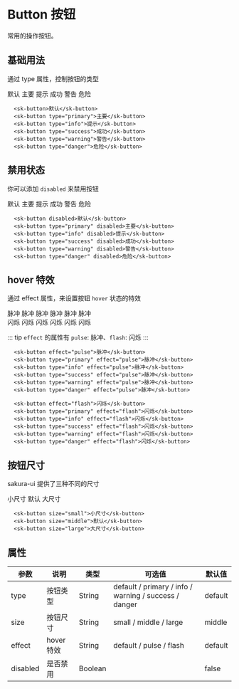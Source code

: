 # Button 按钮

常用的操作按钮。

## 基础用法

通过 type 属性，控制按钮的类型

<div class="docs-preview-part">
  <sk-button>默认</sk-button>
  <sk-button type="primary">主要</sk-button>
  <sk-button type="info">提示</sk-button>
  <sk-button type="success">成功</sk-button>
  <sk-button type="warning">警告</sk-button>
  <sk-button type="danger">危险</sk-button>
</div>

```vue
  <sk-button>默认</sk-button>
  <sk-button type="primary">主要</sk-button>
  <sk-button type="info">提示</sk-button>
  <sk-button type="success">成功</sk-button>
  <sk-button type="warning">警告</sk-button>
  <sk-button type="danger">危险</sk-button>
```

## 禁用状态

你可以添加 `disabled` 来禁用按钮

<div class="docs-preview-part">
  <sk-button disabled>默认</sk-button>
  <sk-button type="primary" disabled>主要</sk-button>
  <sk-button type="info" disabled>提示</sk-button>
  <sk-button type="success" disabled>成功</sk-button>
  <sk-button type="warning" disabled>警告</sk-button>
  <sk-button type="danger" disabled>危险</sk-button>
</div>

```vue
  <sk-button disabled>默认</sk-button>
  <sk-button type="primary" disabled>主要</sk-button>
  <sk-button type="info" disabled>提示</sk-button>
  <sk-button type="success" disabled>成功</sk-button>
  <sk-button type="warning" disabled>警告</sk-button>
  <sk-button type="danger" disabled>危险</sk-button>
```

## hover 特效

通过 effect 属性，来设置按钮 `hover` 状态的特效

<div class="docs-preview-part margin-bottom-12">
  <sk-button effect="pulse">脉冲</sk-button>
  <sk-button type="primary" effect="pulse">脉冲</sk-button>
  <sk-button type="info" effect="pulse">脉冲</sk-button>
  <sk-button type="success" effect="pulse">脉冲</sk-button>
  <sk-button type="warning" effect="pulse">脉冲</sk-button>
  <sk-button type="danger" effect="pulse">脉冲</sk-button>
</div>

<div class="docs-preview-part">
  <sk-button effect="flash">闪烁</sk-button>
  <sk-button type="primary" effect="flash">闪烁</sk-button>
  <sk-button type="info" effect="flash">闪烁</sk-button>
  <sk-button type="success" effect="flash">闪烁</sk-button>
  <sk-button type="warning" effect="flash">闪烁</sk-button>
  <sk-button type="danger" effect="flash">闪烁</sk-button>
</div>

::: tip
`effect` 的属性有 `pulse`: 脉冲、`flash`: 闪烁
:::

```vue
  <sk-button effect="pulse">脉冲</sk-button>
  <sk-button type="primary" effect="pulse">脉冲</sk-button>
  <sk-button type="info" effect="pulse">脉冲</sk-button>
  <sk-button type="success" effect="pulse">脉冲</sk-button>
  <sk-button type="warning" effect="pulse">脉冲</sk-button>
  <sk-button type="danger" effect="pulse">脉冲</sk-button>

  <sk-button effect="flash">闪烁</sk-button>
  <sk-button type="primary" effect="flash">闪烁</sk-button>
  <sk-button type="info" effect="flash">闪烁</sk-button>
  <sk-button type="success" effect="flash">闪烁</sk-button>
  <sk-button type="warning" effect="flash">闪烁</sk-button>
  <sk-button type="danger" effect="flash">闪烁</sk-button>
```

## 按钮尺寸

sakura-ui 提供了三种不同的尺寸

<div class="docs-preview-part">
  <sk-button size="small">小尺寸</sk-button>
  <sk-button size="middle">默认</sk-button>
  <sk-button size="large">大尺寸</sk-button>
</div>

```vue
  <sk-button size="small">小尺寸</sk-button>
  <sk-button size="middle">默认</sk-button>
  <sk-button size="large">大尺寸</sk-button>
```

## 属性

| 参数     | 说明       | 类型    | 可选值                                                | 默认值  |
| -------- | ---------- | ------- | ----------------------------------------------------- | ------- |
| type     | 按钮类型   | String  | default / primary / info / warning / success / danger | default |
| size     | 按钮尺寸   | String  | small / middle / large                                | middle  |
| effect   | hover 特效 | String  | default / pulse / flash                               | default |
| disabled | 是否禁用   | Boolean |                                                       | false   |
